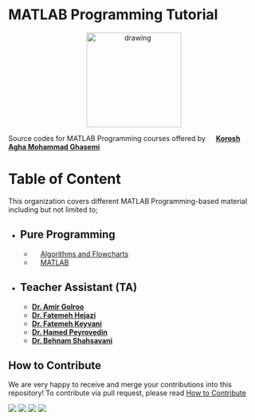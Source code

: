 # MATLAB Programming Tutorial
<p align="center">
<img src="https://s22.picofile.com/file/8449686676/SHUNI.png" alt="drawing" width="190"/>
</p>



Source codes for MATLAB Programming courses offered by <img src="https://s23.picofile.com/file/8449796568/checkmark.png" width="13"/> [**Korosh Agha Mohammad Ghasemi**](http://kut.st/PersonalWebsite) 

# Table of Content 

This organization covers different MATLAB Programming-based material including but not limited to;
- ## Pure Programming
    - <img src="https://s22.picofile.com/file/8449796842/dl2.png" width="13"/> [Algorithms and Flowcharts]()
    - <img src="https://s22.picofile.com/file/8449797050/MATLAB.png" width="13"/> [MATLAB]()

- ## Teacher Assistant (TA) 
    - [**Dr. Amir Golroo**]()
    - [**Dr. Fatemeh Hejazi** ]()
    - [**Dr. Fatemeh Keyvani**]()
    - [**Dr. Hamed Peyrovedin**]()
    - [**Dr. Behnam Shahsavani**]()

## How to Contribute
We are very happy to receive and merge your contributions into this repository!
To contribute via pull request, please read [How to Contribute](CONTRIBUTING.md)


[<img src="https://img.shields.io/badge/linkedin-%230077B5.svg?&style=for-the-badge&logo=linkedin&logoColor=white" />](https://www.linkedin.com/in/koroshkorosh1/)
[<img src="https://img.shields.io/badge/Telegram-2CA5E0?style=for-the-badge&logo=telegram&logoColor=white" />](https://t.me/koroshkorosh1/) 
[<img src ="https://img.shields.io/badge/website-2CA5E0.svg?&style=for-the-badge&logo=&logoColor=white%90">](http://kut.st/PersonalWebsite/)
[<img src = "https://img.shields.io/badge/instagram-%23E4405F.svg?&style=for-the-badge&logo=instagram&logoColor=white">](https://www.instagram.com/koroshkorosh1/)
